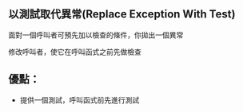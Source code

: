 ## 以測試取代異常(Replace Exception With Test)

面對一個呼叫者可預先加以檢查的條件，你拋出一個異常

修改呼叫者，使它在呼叫函式之前先做檢查

## 優點：
* 提供一個測試，呼叫函式前先進行測試




